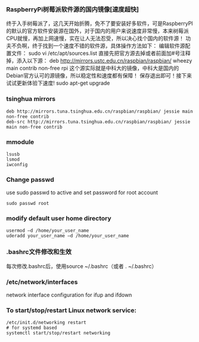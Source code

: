 ### RaspberryPi树莓派软件源的国内镜像[速度超快]
终于入手树莓派了，这几天开始折腾，免不了要安装好多软件，可是RaspberryPI的默认的官方软件安装源在国外，对于国内的用户来说速度非常慢，本来树莓派CPU就慢，再加上网速慢，实在让人无法忍受，所以决心找个国内的软件源！
功夫不负啊，终于找到一个速度不错的软件源，具体操作方法如下：
编辑软件源配置文件：   sudo vi  /etc/apt/sources.list
直接先把官方源去掉或者前面加#号注释掉，添入以下源：
deb http://mirrors.ustc.edu.cn/raspbian/raspbian/   wheezy main contrib non-free rpi
这个源实际就是中科大的镜像，中科大是国内的Debian官方认可的源镜像，所以稳定性和速度都有保障！
保存退出即可！接下来试试更新体验下速度!
sudo apt-get upgrade
### tsinghua mirrors
```
deb http://mirrors.tuna.tsinghua.edu.cn/raspbian/raspbian/ jessie main non-free contrib
deb-src http://mirrors.tuna.tsinghua.edu.cn/raspbian/raspbian/ jessie main non-free contrib
```

### mmodule 
```
lsusb
lsmod
iwconfig
```
### Change passwd
use sudo passwd to active and set password for root account 
```
sudo passwd root
```
### modify default user home directory
```
usermod –d /home/your_user_name
uderadd your_user_name –d /home/your_user_name
```
### .bashrc文件修改和生效
每次修改.bashrc后，使用source ~/.bashrc（或者 . ~/.bashrc）

### /etc/network/interfaces
network interface configuration for ifup and ifdown

### To start/stop/restart  Linux network service:
```
/etc/init.d/networking restart
# for systemd based 
systemctl start/stop/restart networking
```
